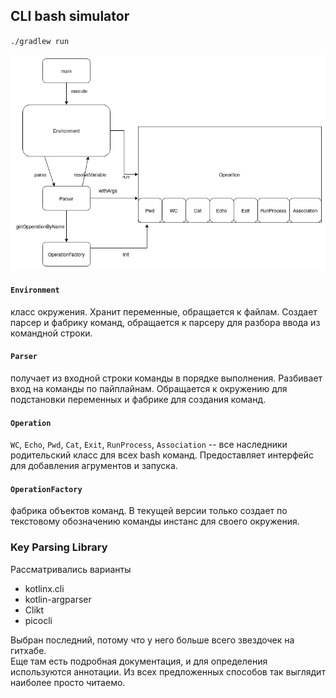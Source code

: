 ## CLI bash simulator

`./gradlew run`

![Diagram](Diagram.png)


#### `Environment`
класс окружения. Хранит переменные, обращается к файлам. Создает парсер и фабрику команд, обращается к парсеру для разбора ввода из командной строки.
#### `Parser` 
получает из входной строки команды в порядке выполнения. Разбивает вход на команды по пайплайнам. Обращается к окружению для подстановки переменных и фабрике для создания команд.
#### `Operation` 
`WC`, `Echo`, `Pwd`, `Cat`, `Exit`, `RunProcess`, `Association` -- все наследники\
 родительский класс для всех bash команд. Предоставляет интерфейс для добавления агрументов и запуска.
#### `OperationFactory`
фабрика объектов команд. В текущей версии только создает по текстовому обозначению команды инстанс для своего окружения.


### Key Parsing Library

Рассматривались варианты
* kotlinx.cli 
* kotlin-argparser
* Clikt 
* picocli  

Выбран последний, потому что у него больше всего звездочек на гитхабе.\
Еще там есть подробная документация, и для определения используются аннотации.
Из всех предложенных способов так выглядит наиболее просто читаемо.

